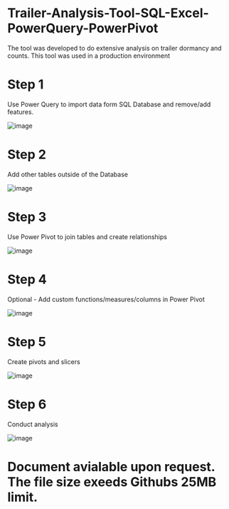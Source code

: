 # Trailer-Analysis-Tool-SQL-Excel-PowerQuery-PowerPivot
The tool was developed to do extensive analysis on trailer dormancy and counts. This tool was used in a production environment


# Step 1
Use Power Query to import data form SQL Database and remove/add features.
 
 ![image](https://user-images.githubusercontent.com/44706605/153674292-a26176c0-2bbd-4c5d-88d5-d77a83ff8f6d.png)

 
# Step 2
Add other tables outside of the Database
 
 ![image](https://user-images.githubusercontent.com/44706605/153674300-dfa12678-0077-4c26-ba1c-b6b629b5ef4d.png)

 
# Step 3
Use Power Pivot to join tables and create relationships

![image](https://user-images.githubusercontent.com/44706605/153674314-087f7c23-c357-4bb0-b0a3-e281b4bf7f87.png)



# Step 4
Optional - Add custom functions/measures/columns in Power Pivot
 
 ![image](https://user-images.githubusercontent.com/44706605/153674328-c80c358f-209e-4886-b6fc-1a5a79257241.png)

 
# Step 5
Create pivots and slicers
 
 ![image](https://user-images.githubusercontent.com/44706605/153674339-423d810f-47a7-406a-854c-cbe45352db23.png)

 
# Step 6
Conduct analysis
 
![image](https://user-images.githubusercontent.com/44706605/153674352-650fd427-1752-477e-9bf8-350be5683bae.png)



# Document avialable upon request. The file size exeeds Githubs 25MB limit.
